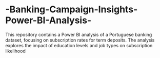 # -Banking-Campaign-Insights-Power-BI-Analysis-
This repository contains a Power BI analysis of a Portuguese banking dataset, focusing on subscription rates for term deposits. The analysis explores the impact of education levels and job types on subscription likelihood

